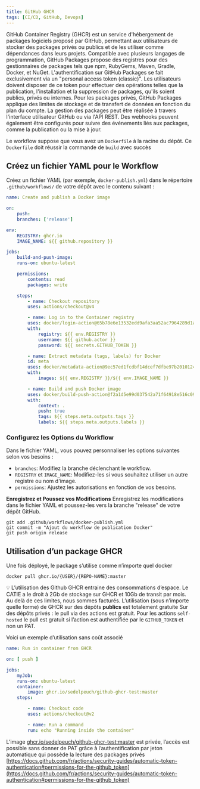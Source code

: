 ```yaml
---
title: GitHub GHCR
tags: [CI/CD, GitHub, Devops]
---
```


GitHub Container Registry (GHCR) est un service d'hébergement de packages logiciels proposé par GitHub, permettant aux utilisateurs de stocker des packages privés ou publics et de les utiliser comme dépendances dans leurs projets. Compatible avec plusieurs langages de programmation, GitHub Packages propose des registres pour des gestionnaires de packages tels que npm, RubyGems, Maven, Gradle, Docker, et NuGet. L'authentification sur GitHub Packages se fait exclusivement via un "personal access token (classic)". Les utilisateurs doivent disposer de ce token pour effectuer des opérations telles que la publication, l'installation et la suppression de packages, qu'ils soient publics, privés ou internes. Pour les packages privés, GitHub Packages applique des limites de stockage et de transfert de données en fonction du plan du compte. La gestion des packages peut être réalisée à travers l'interface utilisateur GitHub ou via l'API REST. Des webhooks peuvent également être configurés pour suivre des événements liés aux packages, comme la publication ou la mise à jour.

<!--truncate-->

Le workflow suppose que vous avez un `Dockerfile` à la racine du dépôt. Ce `Dockerfile` doit réussir la commande de `build` avec succès

## Créez un fichier YAML pour le Workflow

Créez un fichier YAML (par exemple, `docker-publish.yml`) dans le répertoire `.github/workflows/` de votre dépôt avec le contenu suivant :

```yaml
name: Create and publish a Docker image

on:
    push:
    branches: ['release']

env:
    REGISTRY: ghcr.io
    IMAGE_NAME: ${{ github.repository }}

jobs:
    build-and-push-image:
    runs-on: ubuntu-latest

    permissions:
        contents: read
        packages: write

    steps:
        - name: Checkout repository
        uses: actions/checkout@v4

        - name: Log in to the Container registry
        uses: docker/login-action@65b78e6e13532edd9afa3aa52ac7964289d1a9c1
        with:
            registry: ${{ env.REGISTRY }}
            username: ${{ github.actor }}
            password: ${{ secrets.GITHUB_TOKEN }}

        - name: Extract metadata (tags, labels) for Docker
        id: meta
        uses: docker/metadata-action@9ec57ed1fcdbf14dcef7dfbe97b2010124a938b7
        with:
            images: ${{ env.REGISTRY }}/${{ env.IMAGE_NAME }}

        - name: Build and push Docker image
        uses: docker/build-push-action@f2a1d5e99d037542a71f64918e516c093c6f3fc4
        with:
            context: .
            push: true
            tags: ${{ steps.meta.outputs.tags }}
            labels: ${{ steps.meta.outputs.labels }}
```

### Configurez les Options du Workflow

Dans le fichier YAML, vous pouvez personnaliser les options suivantes selon vos besoins :

- `branches`: Modifiez la branche déclenchant le workflow.
- `REGISTRY` et `IMAGE_NAME`: Modifiez-les si vous souhaitez utiliser un autre registre ou nom d'image.
- `permissions`: Ajustez les autorisations en fonction de vos besoins.

**Enregistrez et Poussez vos Modifications**
Enregistrez les modifications dans le fichier YAML et poussez-les vers la branche "release" de votre dépôt GitHub.

```shell
git add .github/workflows/docker-publish.yml
git commit -m "Ajout du workflow de publication Docker"
git push origin release
```

## Utilisation d’un package GHCR

Une fois déployé, le package s’utilise comme n’importe quel docker

```shell
docker pull ghcr.io/{USER}/{REPO-NAME}:master
```

💡 L’utilisation des Github GHCR entraine des consommations d’espace. Le CATIE a le droit à 2Gb de stockage sur GHCR et 10Gb de transit par mois. Au delà de ces limites, nous sommes facturés.
L’utilisation (sous n’importe quelle forme) de GHCR sur des dépôts **publics** est totalement gratuite Sur des dépôts privés : le pull via des actions est gratuit. Pour les actions `self-hosted` le pull est gratuit si l’action est authentifiée par le `GITHUB_TOKEN` et non un PAT.

Voici un exemple d’utilisation sans coût associé

```yaml
name: Run in container from GHCR

on: [ push ]

jobs:
    myJob:
    runs-on: ubuntu-latest
    container:
        image: ghcr.io/sedelpeuch/github-ghcr-test:master
    steps:

        - name: Checkout code
        uses: actions/checkout@v2

        - name: Run a command
        run: echo "Running inside the container"
```

L’image [ghcr.io/sedelpeuch/github-ghcr-test:master](<http://ghcr.io/sedelpeuch/github-ghcr-test:master>) est privée, l’accès est possible sans donner de PAT grâce à l’authentification par jeton automatique qui possède la lecture des packages privés [https://docs.github.com/fr/actions/security-guides/automatic-token-authentication#permissions-for-the-github_token](https://docs.github.com/fr/actions/security-guides/automatic-token-authentication#permissions-for-the-github_token)
